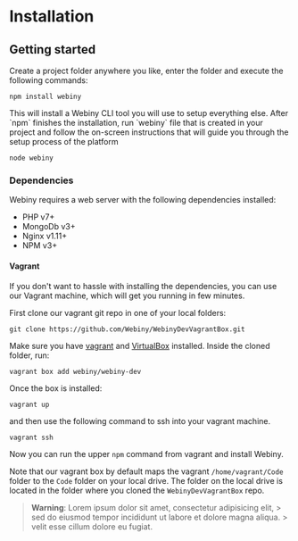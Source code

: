 # Installation

## Getting started

Create a project folder anywhere you like, enter the folder and execute the following commands:

```
npm install webiny
```

This will install a Webiny CLI tool you will use to setup everything else. After \`npm\` finishes the installation, run \`webiny\` file that is created in your project and follow the on-screen instructions that will guide you through the setup process of the platform

```
node webiny
```

### Dependencies

Webiny requires a web server with the following dependencies installed:
* PHP v7+
* MongoDb v3+
* Nginx v1.11+
* NPM v3+

#### Vagrant
If you don't want to hassle with installing the dependencies, you can use our Vagrant machine, which will get you running in few minutes.

First clone our vagrant git repo in one of your local folders:

```
git clone https://github.com/Webiny/WebinyDevVagrantBox.git
```

Make sure you have [vagrant](https://www.vagrantup.com/downloads.html) and [VirtualBox](https://www.virtualbox.org/wiki/Downloads) installed. Inside the cloned folder, run:

```
vagrant box add webiny/webiny-dev
```

Once the box is installed:

```
vagrant up
```

and then use the following command to ssh into your vagrant machine.

```
vagrant ssh
```

Now you can run the upper `npm` command from vagrant and install Webiny.

Note that our vagrant box by default maps the vagrant `/home/vagrant/Code` folder to the `Code` folder on your local drive. The folder on the local drive is located in the folder where you cloned the `WebinyDevVagrantBox` repo.

> **Warning**: Lorem ipsum dolor sit amet, consectetur adipisicing elit, > sed do eiusmod tempor incididunt ut labore et dolore magna aliqua. > velit esse cillum dolore eu fugiat.


